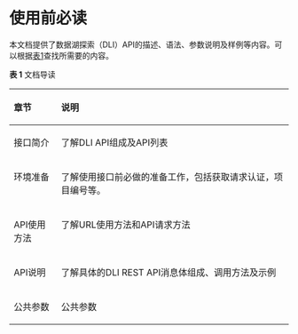 # 使用前必读<a name="dli_02_0100"></a>

本文档提供了数据湖探索（DLI）API的描述、语法、参数说明及样例等内容。可以根据[表1](#table23229333154829)查找所需要的内容。

**表 1**  文档导读

<a name="table23229333154829"></a>
<table><thead align="left"><tr id="row9032238154829"><th class="cellrowborder" valign="top" width="16.98%" id="mcps1.2.3.1.1"><p id="p1310914468137"><a name="p1310914468137"></a><a name="p1310914468137"></a>章节</p>
</th>
<th class="cellrowborder" valign="top" width="83.02000000000001%" id="mcps1.2.3.1.2"><p id="p7833378154829"><a name="p7833378154829"></a><a name="p7833378154829"></a>说明</p>
</th>
</tr>
</thead>
<tbody><tr id="row6279248154829"><td class="cellrowborder" valign="top" width="16.98%" headers="mcps1.2.3.1.1 "><p id="p1710924612137"><a name="p1710924612137"></a><a name="p1710924612137"></a>接口简介</p>
</td>
<td class="cellrowborder" valign="top" width="83.02000000000001%" headers="mcps1.2.3.1.2 "><p id="p38857098154829"><a name="p38857098154829"></a><a name="p38857098154829"></a>了解DLI API组成及API列表</p>
</td>
</tr>
<tr id="row6884108154829"><td class="cellrowborder" valign="top" width="16.98%" headers="mcps1.2.3.1.1 "><p id="p10109146121310"><a name="p10109146121310"></a><a name="p10109146121310"></a>环境准备</p>
</td>
<td class="cellrowborder" valign="top" width="83.02000000000001%" headers="mcps1.2.3.1.2 "><p id="p20741900154829"><a name="p20741900154829"></a><a name="p20741900154829"></a>了解使用接口前必做的准备工作，包括获取请求认证，项目编号等。</p>
</td>
</tr>
<tr id="row1770964621413"><td class="cellrowborder" valign="top" width="16.98%" headers="mcps1.2.3.1.1 "><p id="p1570924618146"><a name="p1570924618146"></a><a name="p1570924618146"></a>API使用方法</p>
</td>
<td class="cellrowborder" valign="top" width="83.02000000000001%" headers="mcps1.2.3.1.2 "><p id="p97112046151411"><a name="p97112046151411"></a><a name="p97112046151411"></a>了解URL使用方法和API请求方法</p>
</td>
</tr>
<tr id="row21351214154829"><td class="cellrowborder" valign="top" width="16.98%" headers="mcps1.2.3.1.1 "><p id="p9109144610139"><a name="p9109144610139"></a><a name="p9109144610139"></a>API说明</p>
</td>
<td class="cellrowborder" valign="top" width="83.02000000000001%" headers="mcps1.2.3.1.2 "><p id="p51726734154829"><a name="p51726734154829"></a><a name="p51726734154829"></a>了解具体的DLI REST API消息体组成、调用方法及示例</p>
</td>
</tr>
<tr id="row60716497154829"><td class="cellrowborder" valign="top" width="16.98%" headers="mcps1.2.3.1.1 "><p id="p191091646161318"><a name="p191091646161318"></a><a name="p191091646161318"></a>公共参数</p>
</td>
<td class="cellrowborder" valign="top" width="83.02000000000001%" headers="mcps1.2.3.1.2 "><p id="p19089211154829"><a name="p19089211154829"></a><a name="p19089211154829"></a>公共参数</p>
</td>
</tr>
</tbody>
</table>

